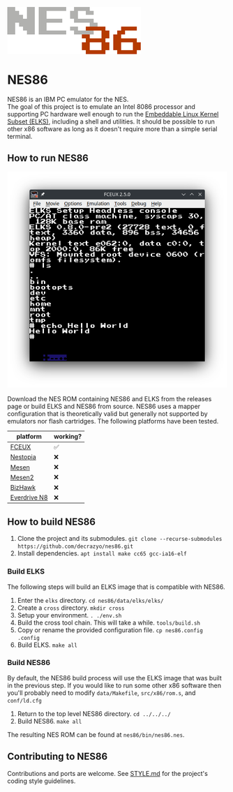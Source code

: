 
![NES86 logo](https://github.com/decrazyo/nes86/blob/main/img/nes86.png)

# NES86
NES86 is an IBM PC emulator for the NES.  
The goal of this project is to emulate an Intel 8086 processor and supporting PC hardware
well enough to run the
[Embeddable Linux Kernel Subset (ELKS)](https://github.com/ghaerr/elks),
including a shell and utilities.
It should be possible to run other x86 software
as long as it doesn't require more than a simple serial terminal.
<!-- TODO: add a link to the youtube video when i make one -->


## How to run NES86
![FCEUX running NES86](https://github.com/decrazyo/nes86/blob/main/img/fceux.png)

<!-- TODO: add link to releases once i create a release-->
Download the NES ROM containing NES86 and ELKS from the releases page
or build ELKS and NES86 from source.
NES86 uses a mapper configuration that is theoretically valid
but generally not supported by emulators nor flash cartridges.
The following platforms have been tested.

| platform | working? |
|----------|----------|
| [FCEUX](https://fceux.com/web/home.html) | ✅ |
| [Nestopia](https://nestopia.sourceforge.net/) | ❌ |
| [Mesen](https://www.mesen.ca/oldindex.php) | ❌ |
| [Mesen2](https://www.mesen.ca/) | ❌ |
| [BizHawk](https://tasvideos.org/BizHawk) | ❌ |
| [Everdrive N8](https://krikzz.com/our-products/legacy/edn8-72pin.html) | ❌ |


## How to build NES86
1. Clone the project and its submodules.
`git clone --recurse-submodules https://github.com/decrazyo/nes86.git`
2. Install dependencies.
`apt install make cc65 gcc-ia16-elf`

### Build ELKS
The following steps will build an ELKS image that is compatible with NES86.

 1. Enter the `elks` directory.
`cd nes86/data/elks/elks/`
 2. Create a `cross` directory.
`mkdir cross`
 3. Setup your environment.
`. ./env.sh`
 4. Build the cross tool chain. This will take a while.
`tools/build.sh`
 5. Copy or rename the provided configuration file.
`cp nes86.config .config`
 6. Build ELKS.
`make all`

### Build NES86
By default, the NES86 build process will use the ELKS image that was built in the previous step.
If you would like to run some other x86 software then you'll probably need to modify
`data/Makefile`, `src/x86/rom.s`, and `conf/ld.cfg`

1. Return to the top level NES86 directory.
`cd ../../../`
2. Build NES86.
`make all`

The resulting NES ROM can be found at `nes86/bin/nes86.nes`.

## Contributing to NES86
Contributions and ports are welcome.
See
[STYLE.md](https://github.com/decrazyo/nes86/blob/main/STYLE.md)
for the project's coding style guidelines.

